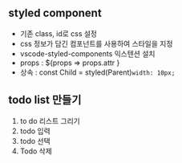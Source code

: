 ## styled component

- 기존 class, id로 css 설정
- css 정보가 담긴 컴포넌트를 사용하여 스타일을 지정
-  vscode-styled-components 익스텐션 설치
- props : ${props => props.attr }
- 상속 : const Child = styled(Parent)`width: 10px;`

## todo list 만들기

1. to do 리스트 그리기
2. todo 입력
3. todo 선택
4. Todo 삭제
